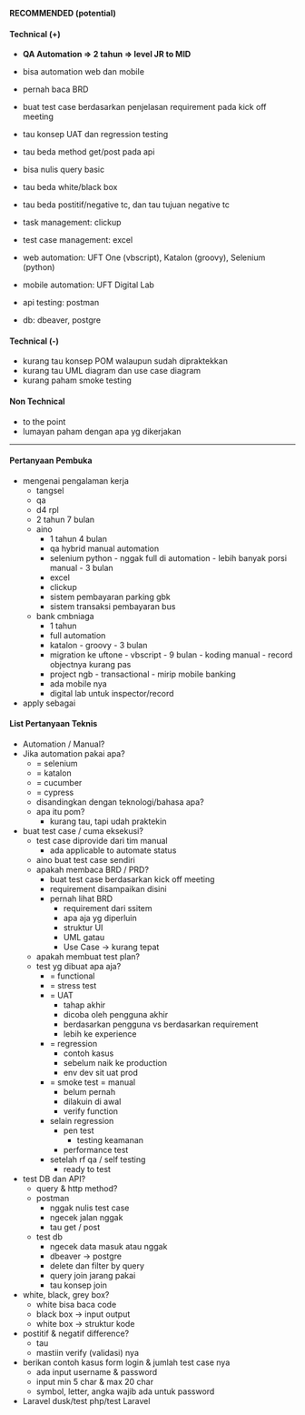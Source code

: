 **RECOMMENDED (potential)**

#### Technical (+) 

- **QA Automation => 2 tahun => level JR to MID**  
- bisa automation web dan mobile
- pernah baca BRD
- buat test case berdasarkan penjelasan requirement pada kick off meeting
- tau konsep UAT dan regression testing
- tau beda method get/post pada api
- bisa nulis query basic
- tau beda white/black box
- tau beda postitif/negative tc, dan tau tujuan negative tc

- task management: clickup
- test case management: excel
- web automation: UFT One (vbscript), Katalon (groovy), Selenium (python)
- mobile automation: UFT Digital Lab
- api testing: postman
- db: dbeaver, postgre

#### Technical (-)  

- kurang tau konsep POM walaupun sudah dipraktekkan
- kurang tau UML diagram dan use case diagram
- kurang paham smoke testing

#### Non Technical  

- to the point
- lumayan paham dengan apa yg dikerjakan

---

#### Pertanyaan Pembuka

- mengenai pengalaman kerja  
	- tangsel
	- qa
	- d4 rpl
	- 2 tahun 7 bulan
	- aino
		- 1 tahun 4 bulan
		- qa hybrid manual automation
		- selenium python - nggak full di automation - lebih banyak porsi manual - 3  bulan
		- excel
		- clickup
		- sistem pembayaran parking gbk
		- sistem transaksi pembayaran bus
	- bank cmbniaga
		- 1 tahun
		- full automation
		- katalon - groovy - 3 bulan
		- migration ke uftone - vbscript - 9 bulan - koding manual - record objectnya kurang pas
		- project ngb - transactional - mirip mobile banking
		- ada mobile nya 
		- digital lab untuk inspector/record
- apply sebagai


#### List Pertanyaan Teknis

- Automation / Manual?  
- Jika automation pakai apa?
	- = selenium
	- = katalon
	- = cucumber
	- = cypress
	- disandingkan dengan teknologi/bahasa apa?
	- apa itu pom?
		- kurang tau, tapi udah praktekin
- buat test case / cuma eksekusi?
	- test case diprovide dari tim manual
		- ada applicable to automate status
	- aino buat test case sendiri
	- apakah membaca BRD / PRD?
		- buat test case berdasarkan kick off meeting
		- requirement disampaikan disini
		- pernah lihat BRD
			- requirement dari ssitem
			- apa aja yg diperluin
			- struktur UI
			- UML gatau
			- Use Case -> kurang tepat
	- apakah membuat test plan?
	- test yg dibuat apa aja?
		- = functional
		- = stress test
		- = UAT
			- tahap akhir
			- dicoba oleh pengguna akhir
			- berdasarkan pengguna vs berdasarkan requirement
			- lebih ke experience
		- = regression
			- contoh kasus
			- sebelum naik ke production
			- env dev sit uat prod
		- = smoke test = manual
			- belum pernah
			- dilakuin di awal
			- verify function
		- selain regression
			- pen test
				- testing keamanan
			- performance test
		- setelah rf qa / self testing
			- ready to test
- test DB dan API?
	- query & http method?
	- postman
		- nggak nulis test case
		- ngecek jalan nggak
		- tau get / post
	- test db
		- ngecek data masuk atau nggak
		- dbeaver -> postgre
		- delete dan filter by query
		- query join jarang pakai
		- tau konsep join
- white, black, grey box?
	- white bisa baca code
	- black box -> input output
	- white box -> struktur kode
- postitif & negatif difference?
	- tau
	- mastiin verify (validasi) nya
- berikan contoh kasus form login & jumlah test case nya
	- ada input username & password
	- input min 5 char & max 20 char
	- symbol, letter, angka wajib ada untuk password
- Laravel dusk/test php/test Laravel